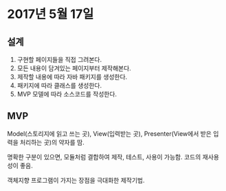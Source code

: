 # 2017년 5월 17일

## 설계

 1. 구현할 페이지들을 직접 그려본다.
 2. 모든 내용이 담겨있는 페이지부터 제작해본다.
 3. 제작할 내용에 따라 자바 패키지를 생성한다.
 4. 패키지에 따라 클래스를 생성한다.
 5. MVP 모델에 따라 소스코드를 작성한다.

## MVP

  Model(스토리지에 읽고 쓰는 곳), View(입력받는 곳), Presenter(View에서 받은 입력을 처리하는 곳)의 약자를 땀.

  명확한 구분이 있으면, 모듈처럼 결합하여 제작, 테스트, 사용이 가능함.
  코드의 재사용성이 좋음.

  객체지향 프로그램이 가지는 장점을 극대화한 제작기법.
